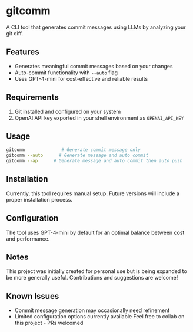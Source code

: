 # gitcomm

A CLI tool that generates commit messages using LLMs by analyzing your git diff.

## Features

- Generates meaningful commit messages based on your changes
- Auto-commit functionality with `--auto` flag
- Uses GPT-4-mini for cost-effective and reliable results

## Requirements

1. Git installed and configured on your system
2. OpenAI API key exported in your shell environment as `OPENAI_API_KEY`

## Usage

```bash
gitcomm              # Generate commit message only
gitcomm --auto      # Generate message and auto commit
gitcomm --ap      # Generate message and auto commit then auto push
```

## Installation

Currently, this tool requires manual setup. Future versions will include a proper installation process.

## Configuration

The tool uses GPT-4-mini by default for an optimal balance between cost and performance.

## Notes

This project was initially created for personal use but is being expanded to be more generally useful. Contributions and suggestions are welcome!

## Known Issues

- Commit message generation may occasionally need refinement
- Limited configuration options currently available
  Feel free to collab on this project - PRs welcomed
